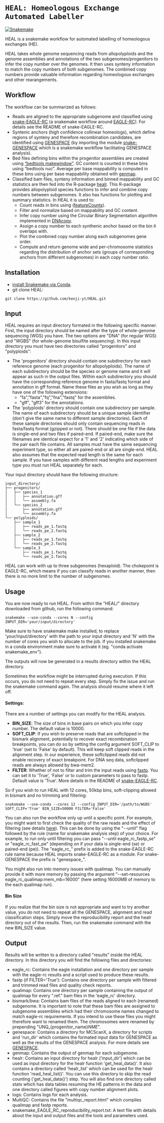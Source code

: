 # `HEAL: Homeologous Exchange Automated Labeller`

[![Snakemake](https://img.shields.io/badge/snakemake-≥9-brightgreen.svg)](https://snakemake.github.io)

HEAL is a snakemake workflow for automated labelling of homeologous exchanges (HE). 

HEAL takes whole genome sequencing reads from allopolyploids and the genome assemblies and annotations of the two subgenomes/progenitors to infer the copy number over the genomes. It then uses synteny information to match the copy numbers of both subgenomes. The combined copy numbers provide valuable information regarding homeologous exchanges and other rearangements. 

## Workflow

The workflow can be summarized as follows:
- Reads are aligned to the appropriate subgenome and classified using [snake-EAGLE-RC](https://github.com/kenji-yt/snake-EAGLE-RC) (a snakemake workflow around [EAGLE-RC](https://github.com/tony-kuo/eagle?tab=readme-ov-file#eagle-rc)). For details see the README of snake-EAGLE-RC.
- Syntenic anchors (high confidence collinear homeologs), which define regions of synteny and therefore recombination candidates, are identified using [GENESPACE](https://github.com/jtlovell/GENESPACE) (by importing the module [snake-GENESPACE](https://github.com/kenji-yt/snake-GENESPACE) which is a snakemake workflow facilitating GENESPACE analysis).
- Bed files defining bins within the progenitor assemblies are created using [“bedtools makewindow”](https://github.com/arq5x/bedtools2). GC content is counted in these bins using “bedtools nuc”. Average per base mappability is computed in these bins using per base mappability obtained with [genmap](https://github.com/cpockrandt/genmap).
- Classified bam files, synteny information and binned mappability and GC statistics are then fed into the R-package [healr](https://github.com/kenji-yt/healr). This R-package provides allopolyploid species functions to infer and combine copy numbers between subgenomes. It also has functions for plotting and summary statistics. In HEAL it is used to:
    - Count reads in bins using ([featureCounts](https://subread.sourceforge.net/featureCounts.html)).
    - Filter and normalize based on mappability and GC content.
    - Infer copy number using the Circular Binary Segmentation algorithm implemented in [DNAcopy](https://rdrr.io/bioc/DNAcopy/).
    - Assign a copy number to each synthenic anchor based on the bin it overlaps with. 
    - Plot the combined copy number along each subgenomes gene order. 
    - Compute and return genome wide and per-chromosome statistics regarding the distribution of anchor sets (groups of corresponding anchors from different subgenomes) in each copy number ratio. 

## Installation 

- [install Snakemake via Conda](https://snakemake.readthedocs.io/en/stable/getting_started/installation.html).
- git clone HEAL: 
```
git clone https://github.com/kenji-yt/HEAL.git
```

## Input 

HEAL requires an input directory formated in the following specific manner. First, the input directory should be named after the type of whole-genome sequencing (WGS) you have. The two options are "DNA" (for regular WGS) and "WGBS" (for whole-genome bisulfite sequencing). In this input directory you must have two directories called "progenitors" and "polyploids":
- The 'progenitors' directory should contain one subdirectory for each reference genome (each progenitor for allopolyploids). The name of each subdirectory should be the species or genome name and it will appear as such in the output files. Within each subdirectory you should have the corresponding reference genome in fasta/fastq format and annotation in gff format. Name these files as you wish as long as they have one of the following extensions: 
    - "fa","fasta","fq","fna","fastq" for the assemblies.
    - "gff", "gff3" for the annotations. 
- The 'polyploids' directory should contain one subdirectory per sample. The name of each subdirectory should be a unique sample identifier (don't give the same name to different sample directories). Each of these sample directories should only contain sequencing reads in fasta/fastq format (gzipped or not). There should be one file if the data is single-end and two files if paired-end. If paired-end, make sure the filenames are identical expect for a '1' and '2' indicating which side of the pair each file contains. All samples must have the same sequencing experiment type, so either all are paired-end or all are single-end. HEAL also assumes that the expected read length is the same for each sample. If you have samples with different read lengths and experiment type you must run HEAL separately for each.  


Your input directory should have the following structure:
```
input_directory/
├── progenitors/
│   ├── species_1
│   │   ├── annotation.gff
│   │   └── assembly.fa
│   └── species_2
|       ├── annotation.gff
│       └── assembly.fa
└── polyploids/
    ├── sample_1
    │   ├── reads_pe_1.fastq
    │   └── reads_pe_2.fastq
    ├── sample_2
    │   ├── reads_pe_1.fastq
    │   └── reads_pe_2.fastq
    └── sample_3
        ├── reads_pe_1.fastq
        └── reads_pe_2.fastq
```

HEAL can work with up to three subgenomes (hexaploid). The chokepoint is EAGLE-RC, which means if you can classify reads in another manner, then there is no more limit to the number of subgenomes. 

## Usage

You are now ready to run HEAL. From within the "HEAL/" directory downloaded from github, run the following command:
```
snakemake --use-conda --cores N --config INPUT_DIR='your/input/directory' 
```
Make sure to have snakemake make installed, to replace 'your/input/directory' with the path to your input directory and 'N' with the number of cores you wish to allocate to the job. If you installed snakemake in a conda environment make sure to activate it (eg. "conda activate snakemake_env").  

The outputs will now be generated in a results directory within the HEAL directory. 

Sometimes the workflow might be interrupted during execution. If this occurs, you do not need to repeat every step. Simply fix the issue and run the snakemake command again. The analysis should resume where it left off. 

#### Settings:

There are a number of settings you can modify for the HEAL analysis.
- **BIN_SIZE**: The size of bins in base pairs on which you infer copy number. The default value is 10000.
- **SOFT_CLIP**: If you wish to preserve reads that are softclipped in the bismark alignment, potentially to recover exact recombination breakpoints, you can do so by setting the config argument SOFT_CLIP to 'true' (set to 'False' by default). This will keep soft clipped reads in the alignment step. In our experience, these softclipped reads did not enable recovery of exact breakpoint. For DNA seq data, softclipped reads are always allowed by bwa-mem2. 
- **FILTER**: Whether of not to filter and trim the input reads using [fastp](https://github.com/OpenGene/fastp). You can set it to 'True', 'False' or to custom parameters to pass to fastp. Default value is 'True'. More details in the README of [snake-EAGLE-RC](https://github.com/kenji-yt/snake-EAGLE-RC).  

So if you wish to run HEAL with 12 cores, 50kbp bins, soft-clipping allowed in bismark and no trimming and filtering:
```
snakemake --use-conda --cores 12 --config INPUT_DIR='/path/to/WGBS' SOFT_CLIP='True' BIN_SIZE=50000 FILTER='False' 
```

You can also run the workflow only up until a specific point. For example, you might want to first check the quality of the raw reads and the effect of filtering (see details [here](https://github.com/kenji-yt/snake-EAGLE-RC?tab=readme-ov-file#quality-check--filtering)). This can be done by using the "--until" flag followed by the rule (name for snakemake analysis step) of your choice. For example, to run only until filtering you can pass "--until eagle_rc_fastp_se" or "eagle_rc_fast_pe" (depending on if your data is single-end (se) or paired-end (pe)). The "eagle_rc_" prefix is added to the snake-EAGLE-RC rule name because HEAL imports snake-EAGLE-RC as a module. For snake-GENESPACE the prefix is "genespace_".

You might also run into memory issues with qualimap. You can manually provide it with more memory by passing the argument "--set-resources eagle_rc_qualimap:mem_mb=16000" (here setting 16000MB of memory to the each qualimap run).

#### Bin Size

If you realize that the bin size is not appropriate and want to try another value, you do not need to repeat all the GENESPACE, alignment and read classification steps. Simply move the reproducibility report and the healr directory out of the results. Then, run the snakemake command with the new BIN_SIZE value. 

## Output 

Results will be written to a directory called "results" inside the HEAL directory. In this directory you will find the following files and directories:
- eagle_rc: Contains the eagle installation and one directory per sample with the eagle-rc results and a script used to produce these results.
- fastp (if FILTER='True'): Contains one directory per sample with filtered and trimmed read files and quality check reports. 
- qualimap: Contains one directory per sample containing the output of qualimap for every ".ref." bam files in the 'eagle_rc' directory. 
- bismark/bwa: Contains bam files of the reads aligned to each (renamed) subgenome. It is important to note that these bam files are assigned to subgenome assemblies which had their chromosome names changed to match eagle-rc requirements. If you intend to use these files you might therefore want to renamed them. The chromosomes were renamed by prepending "UNQ_{progenitor_name}_NME_". 
- genespace: Contains a directory for MCScanX, a directory for scripts and 'run_dir' which contains the formated input data for GENESPACE as well as the results of the GENESPACE analysis. For more details see [GENESPACE](https://github.com/jtlovell/GENESPACE).
- genmap: Contains the output of genmap for each subgenome. 
- healr: Contains an input directory for healr ('input_dir') which can be used as input directory for the healr function 'get_heal_data()'. It also contains a directory called 'healr_list' which can be used for the healr function 'read_heal_list()'. You can use this directory to skip the read counting ('get_heal_data()') step. You will also find one directory called stats which has data tables resuming the HE patterns in the data and one directory called figures with copy number alignment plots. 
- logs: Contains logs for each analysis.
- MultiQC: Contains the file "multiqc_report.html" which compiles qualimap and fastp reports.  
- snakemake_EAGLE_RC_reproducibility_report.txt: A text file with details about the input and output files and the tools and parameters used. 
